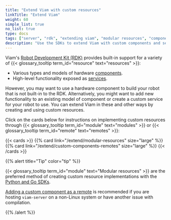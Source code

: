```yaml
---
title: "Extend Viam with custom resources"
linkTitle: "Extend Viam"
weight: 60
simple_list: true
no_list: true
type: docs
tags: ["server", "rdk", "extending viam", "modular resources", "components", "services"]
description: "Use the SDKs to extend Viam with custom components and services."
---
```


Viam's [Robot Development Kit (RDK)](/internals/rdk/) provides built-in support for a variety of {{< glossary_tooltip term_id="resource" text="resources" >}}:

- Various types and models of hardware [components](/components).
- High-level functionality exposed as [services](/services).

However, you may want to use a hardware component to build your robot that is not built-in to the RDK.
Alternatively, you might want to add new functionality to an existing model of component or create a custom service for your robot to use.
You can extend Viam in these and other ways by creating and using custom resources.

Click on the cards below for instructions on implementing custom resources through {{< glossary_tooltip term_id="module" text="modules" >}} or {{< glossary_tooltip term_id="remote" text="remotes" >}}:

{{< cards >}}
    {{% card link="/extend/modular-resources" size="large" %}}
    {{% card link="/extend/custom-components-remotes" size="large" %}}
{{< /cards >}}

{{% alert title="Tip" color="tip" %}}

{{< glossary_tooltip term_id="module" text="Modular resources" >}} are the preferred method of creating custom resource implementations with the [Python and Go SDKs](/program).

[Adding a custom component as a remote](/extend/custom-components-remotes) is recommended if you are hosting `viam-server` on a non-Linux system or have another issue with compilation.

{{% /alert %}}
